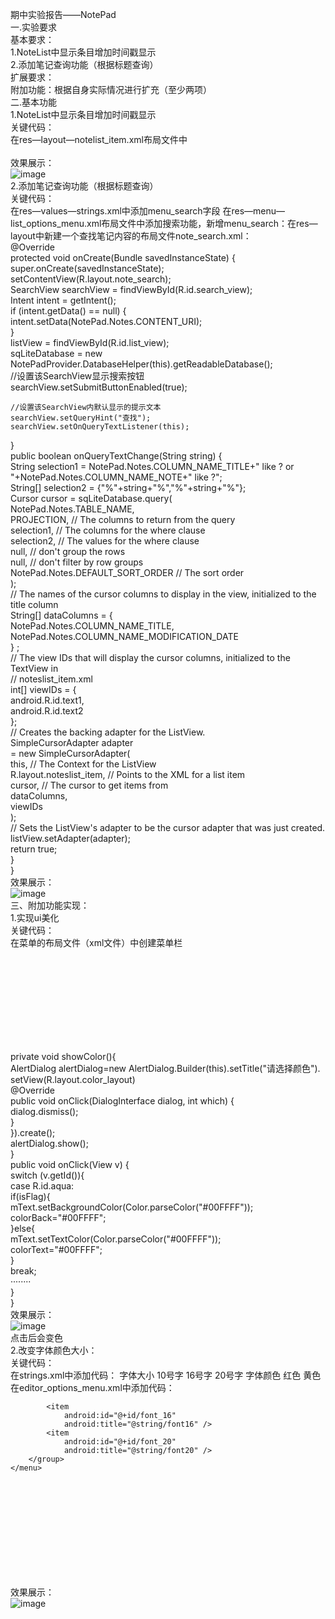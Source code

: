 期中实验报告——NotePad                                                  
一.实验要求                                                                             
基本要求：                                                                                                                                                             
1.NoteList中显示条目增加时间戳显示                                                                                                                                 
2.添加笔记查询功能（根据标题查询）                                                                                                    
扩展要求：                                                                                                                                                                                                                               
附加功能：根据自身实际情况进行扩充（至少两项）                                                                                                             
二.基本功能                                                                                                                                                                                                                                     
1.NoteList中显示条目增加时间戳显示                                                                                          
关键代码：                                                                                                                                                                                 
在res—layout—notelist_item.xml布局文件中                         
<TextView                                     
    android:id="@android:id/text2"                           
    android:layout_width="match_parent"                                
    android:layout_height="wrap_content"                                      
    android:textAppearance="?android:attr/textAppearanceLarge"                            
    android:gravity="center_vertical"                         
    android:paddingLeft="5dp"                          
    android:singleLine="true" />                                       
效果展示：                                                                                                                                                                                          
![image](https://user-images.githubusercontent.com/90746476/143774249-23c5b0f6-f50d-4a8a-a385-40d5022fb139.png)                                                                           
2.添加笔记查询功能（根据标题查询）                                                                                         
 关键代码：                                                                                           
在res—values—strings.xml中添加menu_search字段 在res—menu—list_options_menu.xml布局文件中添加搜索功能，新增menu_search：在res—layout中新建一个查找笔记内容的布局文件note_search.xml：                                                                       
@Override                                                      
protected void onCreate(Bundle savedInstanceState) {                                               
    super.onCreate(savedInstanceState);                                                        
    setContentView(R.layout.note_search);                                                                
    SearchView searchView = findViewById(R.id.search_view);                                                            
    Intent intent = getIntent();                                                                
    if (intent.getData() == null) {                                                                     
        intent.setData(NotePad.Notes.CONTENT_URI);                                                                  
    }                                                                                   
    listView = findViewById(R.id.list_view);                                                               
    sqLiteDatabase = new NotePadProvider.DatabaseHelper(this).getReadableDatabase();                                                    
    //设置该SearchView显示搜索按钮                                                                   
    searchView.setSubmitButtonEnabled(true);                                                                    

    //设置该SearchView内默认显示的提示文本                                                                      
    searchView.setQueryHint("查找");                                                               
    searchView.setOnQueryTextListener(this);                                                                 

}                                                                             
public boolean onQueryTextChange(String string) {                                                                     
    String selection1 = NotePad.Notes.COLUMN_NAME_TITLE+" like ? or "+NotePad.Notes.COLUMN_NAME_NOTE+" like ?";                                  
    String[] selection2 = {"%"+string+"%","%"+string+"%"};                                                    
    Cursor cursor = sqLiteDatabase.query(                                                                                                                       
            NotePad.Notes.TABLE_NAME,                                                                   
            PROJECTION, // The columns to return from the query                                                                                                                  
            selection1, // The columns for the where clause                                                                                                                     
            selection2, // The values for the where clause                                                                                  
            null,          // don't group the rows                                                                                                                     
            null,          // don't filter by row groups                                                                                                      
            NotePad.Notes.DEFAULT_SORT_ORDER // The sort order                                                                                                            
    );                                                                                                                   
    // The names of the cursor columns to display in the view, initialized to the title column                                                                        
    String[] dataColumns = {                                                                                                                   
            NotePad.Notes.COLUMN_NAME_TITLE,                                    
            NotePad.Notes.COLUMN_NAME_MODIFICATION_DATE                                 
    } ;                               
    // The view IDs that will display the cursor columns, initialized to the TextView in                               
    // noteslist_item.xml                                   
    int[] viewIDs = {                                   
            android.R.id.text1,                                 
            android.R.id.text2                                        
    };                                         
    // Creates the backing adapter for the ListView.                                       
    SimpleCursorAdapter adapter                                        
            = new SimpleCursorAdapter(                                               
            this,                             // The Context for the ListView                                         
            R.layout.noteslist_item,         // Points to the XML for a list item                                  
            cursor,                           // The cursor to get items from                                         
            dataColumns,                                          
            viewIDs                                                
    );                                                                  
    // Sets the ListView's adapter to be the cursor adapter that was just created.                                  
    listView.setAdapter(adapter);                                             
    return true;                                            
}                                                  
}                                                        
效果展示：                                                          
![image](https://user-images.githubusercontent.com/90746476/143774543-aac50cb9-50b3-4297-b95c-81b0083e2f30.png)                                                           
三、附加功能实现：                                    
1.实现ui美化                                     
关键代码：                                   
在菜单的布局文件（xml文件）中创建菜单栏                                                  
<item                               
        android:title="改变颜色">                                  
        <menu>                                       
            <item                                          
                android:title="改变背景颜色"                                          
                android:id="@+id/background-color">                           
            </item>                                
            <item android:id="@+id/text-color"                                  
                android:title="改变字体颜色">                              
            </item>                         
        </menu>                       
    </item>                                
  private void showColor(){                             
        AlertDialog alertDialog=new AlertDialog.Builder(this).setTitle("请选择颜色").                      
               setView(R.layout.color_layout)                                           
                    @Override                                 
                    public void onClick(DialogInterface dialog, int which) {                        
                        dialog.dismiss();                                 
                    }                            
                }).create();                        
        alertDialog.show();                          
    }                                  
 public void onClick(View v) {                      
        switch (v.getId()){                       
            case R.id.aqua:                          
                if(isFlag){                            
                    mText.setBackgroundColor(Color.parseColor("#00FFFF"));                         
                    colorBack="#00FFFF";                                      
                }else{                             
                    mText.setTextColor(Color.parseColor("#00FFFF"));                        
                    colorText="#00FFFF";                              
                }                                 
                break;                           
                ········                              
        }                            
    }                                
 效果展示：                          
 ![image](https://user-images.githubusercontent.com/90746476/143774747-012b13eb-4c5e-4185-8339-f9f554dff011.png)                                              
点击后会变色                  
2.改变字体颜色大小：                       
 关键代码：                          
在strings.xml中添加代码： 字体大小 10号字 16号字 20号字 字体颜色 红色 黄色 在editor_options_menu.xml中添加代码：                              

            <item                 
                android:id="@+id/font_16"                
                android:title="@string/font16" />                 
            <item                
                android:id="@+id/font_20"                
                android:title="@string/font20" />                
        </group>                            
    </menu>                                  
</item>                 

<item                
    android:title="@string/font_color"              
    android:id="@+id/font_color"            
    >
    <menu>                   
        <!--定义一组普通菜单项-->               
        <group>               
            <!--定义两个菜单项-->             
            <item
                android:id="@+id/red_font"               
                android:title="@string/red_title" />               
            <item                           
                android:title="@string/yellow_title"                  
                android:id="@+id/yellow_font"/>                  
        </group>                      
    </menu>                        
</item>                           
效果展示：                         
![image](https://user-images.githubusercontent.com/90746476/143775090-a7bc15be-aeff-4bfc-9be7-f91800e5a339.png)                             


